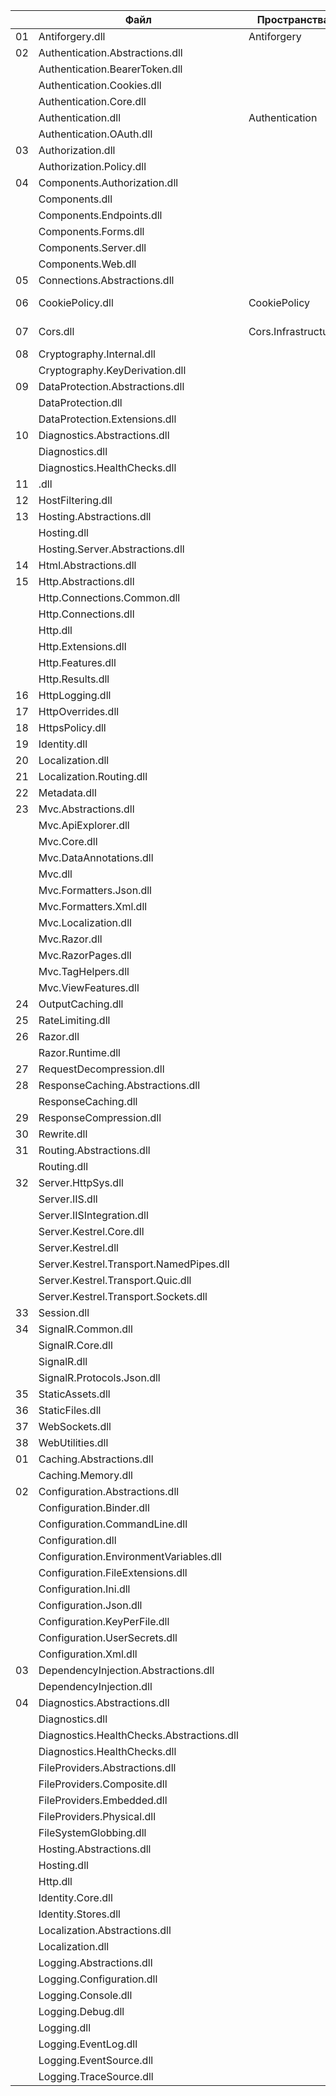 |  | Файл                            | Пространства        | Описание   |
|--|---------------------------------|---------------------|------------|
|01| Antiforgery.dll                 | Antiforgery         | middleware |
|02| Authentication.Abstractions.dll |                     |            |
|  | Authentication.BearerToken.dll  |                     |            |
|  | Authentication.Cookies.dll      |                     |            |
|  | Authentication.Core.dll         |                     |            |
|  | Authentication.dll              | Authentication      | middleware |
|  | Authentication.OAuth.dll        |                     |            |
|03| Authorization.dll               |                     |            |
|  | Authorization.Policy.dll        |                     |            |
|04| Components.Authorization.dll    |                     |            |
|  | Components.dll                  |                     |            |
|  | Components.Endpoints.dll        |                     |            |
|  | Components.Forms.dll            |                     |            |
|  | Components.Server.dll           |                     |            |
|  | Components.Web.dll              |                     |            |
|05| Connections.Abstractions.dll    |                     |            |
|06| CookiePolicy.dll                | CookiePolicy        | middleware: CookiePolicyMiddleware |
|07| Cors.dll                        | Cors.Infrastructure | middleware: CorsMiddleware         |
|08| Cryptography.Internal.dll       |                     |            |
|  | Cryptography.KeyDerivation.dll  |                     |            |
|09| DataProtection.Abstractions.dll |                     |            |
|  | DataProtection.dll              |                     |            |
|  | DataProtection.Extensions.dll   |                     |            |
|10| Diagnostics.Abstractions.dll    |                     |            |
|  | Diagnostics.dll                 |                     |            |
|  | Diagnostics.HealthChecks.dll    |                     |            |
|11| .dll                            |                     |            |
|12| HostFiltering.dll               |                     |            |
|13| Hosting.Abstractions.dll        |                     |            |
|  | Hosting.dll                     |                     |            |
|  | Hosting.Server.Abstractions.dll |                     |            |
|14| Html.Abstractions.dll           |                     |            |
|15| Http.Abstractions.dll           |                     |            |
|  | Http.Connections.Common.dll     |                     |            |
|  | Http.Connections.dll            |                     |            |
|  | Http.dll                        |                     |            |
|  | Http.Extensions.dll             |                     |            |
|  | Http.Features.dll               |                     |            |
|  | Http.Results.dll                |                     |            |
|16| HttpLogging.dll                 |                     |            |
|17| HttpOverrides.dll               |                     |            |
|18| HttpsPolicy.dll                 |                     |            |
|19| Identity.dll                    |                     |            |
|20| Localization.dll                |                     |            |
|21| Localization.Routing.dll        |                     |            |
|22| Metadata.dll                    |                     |            |
|23| Mvc.Abstractions.dll            |                     |            |
|  | Mvc.ApiExplorer.dll             |                     |            |
|  | Mvc.Core.dll                    |                     |            |
|  | Mvc.DataAnnotations.dll         |                     |            |
|  | Mvc.dll                         |                     |            |
|  | Mvc.Formatters.Json.dll         |                     |            |
|  | Mvc.Formatters.Xml.dll          |                     |            |
|  | Mvc.Localization.dll            |                     |            |
|  | Mvc.Razor.dll                   |                     |            |
|  | Mvc.RazorPages.dll              |                     |            |
|  | Mvc.TagHelpers.dll              |                     |            |
|  | Mvc.ViewFeatures.dll            |                     |            |
|24| OutputCaching.dll               |                     |            |
|25| RateLimiting.dll                |                     |            |
|26| Razor.dll                       |                     |            |
|  | Razor.Runtime.dll               |                     |            |
|27| RequestDecompression.dll        |                     |            |
|28| ResponseCaching.Abstractions.dll |                    |            |
|  | ResponseCaching.dll             |                     |            |
|29| ResponseCompression.dll         |                     |            |
|30| Rewrite.dll                     |                     |            |
|31| Routing.Abstractions.dll        |                     |            |
|  | Routing.dll                     |                     |            |
|32| Server.HttpSys.dll              |                     |            |
|  | Server.IIS.dll                  |                     |            |
|  | Server.IISIntegration.dll       |                     |            |
|  | Server.Kestrel.Core.dll         |                     |            |
|  | Server.Kestrel.dll              |                     |            |
|  | Server.Kestrel.Transport.NamedPipes.dll      |                     |            |
|  | Server.Kestrel.Transport.Quic.dll            |                     |            |
|  | Server.Kestrel.Transport.Sockets.dll         |                     |            |
|33| Session.dll                     |                     |            |
|34| SignalR.Common.dll              |                     |            |
|  | SignalR.Core.dll                |                     |            |
|  | SignalR.dll                     |                     |            |
|  | SignalR.Protocols.Json.dll      |                     |            |
|35| StaticAssets.dll                |                     |            |
|36| StaticFiles.dll                 |                     |            |
|37| WebSockets.dll                  |                     |            |
|38| WebUtilities.dll                |                     |            |
|01| Caching.Abstractions.dll        |                     |            |
|  | Caching.Memory.dll              |                     |            |
|02| Configuration.Abstractions.dll  |                     |            |
|  | Configuration.Binder.dll        |                     |            |
|  | Configuration.CommandLine.dll   |                     |            |
|  | Configuration.dll               |                     |            |
|  | Configuration.EnvironmentVariables.dll              |                     |            |
|  | Configuration.FileExtensions.dll               |                     |            |
|  | Configuration.Ini.dll           |                     |            |
|  | Configuration.Json.dll          |                     |            |
|  | Configuration.KeyPerFile.dll    |                     |            |
|  | Configuration.UserSecrets.dll   |                     |            |
|  | Configuration.Xml.dll           |                     |            |
|03| DependencyInjection.Abstractions.dll          |                     |            |
|  | DependencyInjection.dll         |                     |            |
|04| Diagnostics.Abstractions.dll    |                     |            |
|  | Diagnostics.dll                 |                     |            |
|  | Diagnostics.HealthChecks.Abstractions.dll |                     |            |
|  | Diagnostics.HealthChecks.dll    |                     |            |
|  | FileProviders.Abstractions.dll  |                     |            |
|  | FileProviders.Composite.dll     |                     |            |
|  | FileProviders.Embedded.dll      |                     |            |
|  | FileProviders.Physical.dll      |                     |            |
|  | FileSystemGlobbing.dll          |                     |            |
|  | Hosting.Abstractions.dll        |                     |            |
|  | Hosting.dll                     |                     |            |
|  | Http.dll                        |                     |            |
|  | Identity.Core.dll               |                     |            |
|  | Identity.Stores.dll             |                     |            |
|  | Localization.Abstractions.dll   |                     |            |
|  | Localization.dll                |                     |            |
|  | Logging.Abstractions.dll        |                     |            |
|  | Logging.Configuration.dll       |                     |            |
|  | Logging.Console.dll             |                     |            |
|  | Logging.Debug.dll               |                     |            |
|  | Logging.dll                     |                     |            |
|  | Logging.EventLog.dll            |                     |            |
|  | Logging.EventSource.dll         |                     |            |
|  | Logging.TraceSource.dll         |                     |            |
